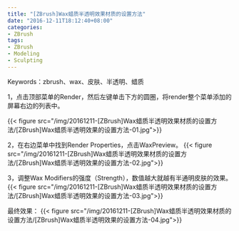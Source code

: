 ```yaml
---
title: "[ZBrush]Wax蜡质半透明效果材质的设置方法"
date: "2016-12-11T18:12:40+08:00"
categories:
- ZBrush
tags:
- ZBrush
- Modeling
- Sculpting
---
```

 
Keywords：zbrush、wax、皮肤、半透明、蜡质

1，点击顶部菜单的Render，然后左键单击下方的圆圈，将render整个菜单添加的屏幕右边的列表中。

{{< figure src="/img/20161211-[ZBrush]Wax蜡质半透明效果材质的设置方法/[ZBrush]Wax蜡质半透明效果的设置方法-01.jpg">}}


2，在右边菜单中找到Render Properties，点击WaxPreview。
{{< figure src="/img/20161211-[ZBrush]Wax蜡质半透明效果材质的设置方法/[ZBrush]Wax蜡质半透明效果的设置方法-02.jpg">}}


3，调整Wax Modifiers的强度（Strength），数值越大就越有半通明皮肤的效果。
{{< figure src="/img/20161211-[ZBrush]Wax蜡质半透明效果材质的设置方法/[ZBrush]Wax蜡质半透明效果的设置方法-03.jpg">}}


最终效果：
{{< figure src="/img/20161211-[ZBrush]Wax蜡质半透明效果材质的设置方法/[ZBrush]Wax蜡质半透明效果的设置方法-04.jpg">}}
